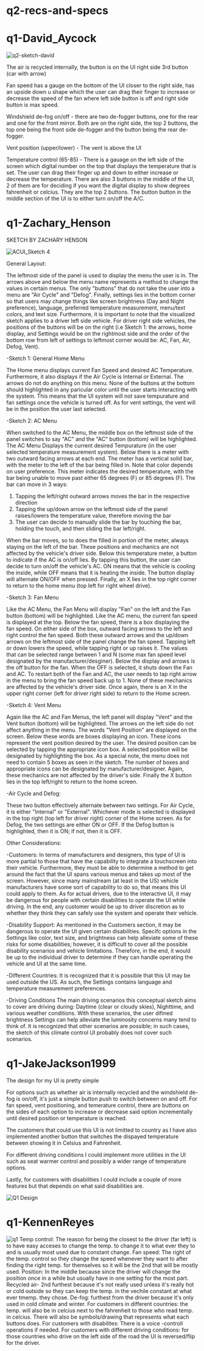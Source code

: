 # q2-recs-and-specs



# q1-David_Aycock


![q2-sketch-david](https://github.com/Kingdavid2019/q2-recs-and-specs/blob/master/q2-sketch-david.jpg)


The air is recycled internally, the button is on the UI right side 3rd button (car with arrow)

Fan speed has a gauge on the bottom of the UI closer to the right side, has an upside down u shape which the user can drag their finger to increase or decrease the speed of the fan where left side button is off and right side button is max speed.

Windshield de-fog on/off - there are two de-fogger buttons, one for the rear and one for the front mirror. Both are on the right side, the top 2 buttons, the top one being the front side de-fogger and the button being the rear de-fogger.

Vent position (upper/lower) - The vent is above the UI

Temperature control (65-85) - There is a gauage on the left side of the screen which digital number on the top that displays the temperature that is set. The user can drag their finger up and down to either increase or decrease the temperature. There are also 3 buttons in the middle of the UI, 2 of them are for deciding if you want the digital display to show degrees fahrenheit or celcius. They are the top 2 buttons. The button button in the middle section of the UI is to either turn on/off the A/C.




# q1-Zachary_Henson

SKETCH BY ZACHARY HENSON

![ACUI_Sketch 4](https://user-images.githubusercontent.com/47228185/93420665-09f2f180-f875-11ea-83fd-f0b34e881de3.jpg)

General Layout:

  The leftmost side of the panel is used to display the menu the user is in. The arrows above and below the menu name represents a method 
to change the values in certain menus. The only "buttons" that do not take the user into a menu are "Air Cycle" and 
"Defog". Finally, settings lies in the bottom corner so that users may change things like screen brightness (Day and Night preference), language, preferred 
temperature measurement, menu/text colors, and text size. Furthermore, it is important to note that the visualized sketch applies to a 
driver left side vehicle. For driver right side vehicles, the positions of the buttons will be on the right (i.e Sketch 1: the arrows, home display, 
and Settings would be on the rightmost side and the order of the bottom row from left of settings to leftmost corner would be: AC, Fan, Air, Defog, Vent).

-Sketch 1: General Home Menu

  The Home menu displays current Fan Speed and desired AC Temperature. Furthermore, it also displays if the Air Cycle is Internal or External.
The arrows do not do anything on this menu. None of the buttons at the bottom should highlighted in any paricular color until the user starts 
interacting with the system. This means that the UI system will not save tempurature and fan settings once the vehicle is turned off. As for 
vent settings, the vent will be in the position the user last selected.
  
-Sketch 2: AC Menu
  
  When switched to the AC Menu, the middle box on the leftmost side of the panel switches to say "AC" and the "AC" button (bottom) will 
be highlighted. The AC Menu Displays the current desired Tempurature (in the user selected temperature measurement system). 
Below there is a meter with two outward facing arrows at each end. The meter has a vertical solid bar, with the meter to the left 
of the bar being filled in.  Note that color depends on user preference. 
This meter indicates the desired temperature, with the bar being unable to move past either 65 degrees (F) or 85 degrees (F). 
The bar can move in 3 ways: 
1) Tapping the left/right outward arrows moves the bar in the respective direction 
2) Tapping the up/down arrow on the leftmost side of the panel raises/lowers the temperature value, therefore moving the bar
3) The user can decide to manually slide the bar by touching the bar, holding the touch, and then sliding the bar left/right. 

When the bar moves, so to does the filled in portion of the meter, always staying on the left of the bar. These positions and mechanics are 
not affected by the vehicle's driver side. Below this temperature meter, a button to indicate if the AC is on/off lies. 
By tapping this button, the user can decide to turn on/off the vehicle's AC. ON means that the vehicle is cooling the inside, 
while OFF means that it is heating the inside. The button display will alternate ON/OFF when pressed.
Finally, an X lies in the top right corner to return to the home menu (top left for right wheel drive).

-Sketch 3: Fan Menu
  
  Like the AC Menu, the Fan Menu will display "Fan" on the left and the Fan button (bottom) will be highlighted. 
Like the AC menu, the current fan speed is displayed at the top. Below the fan speed, there is a box displaying the fan speed. 
On either side of the box, outward facing arrows to the left and right control the fan speed. Both these outward arrows and the 
up/down arrows on the leftmost side of the panel change the fan speed. Tapping left or down lowers the speed, while tapping right or up raises it.
The values that can be selected range between 1 and N (some max fan speed level designated by the manufacturer/desginer). 
Below the display and arrows is the off button for the fan. When the OFF is selected, it shuts down the Fan and AC. 
To restart both of the Fan and AC, the user needs to tap right arrow in the menu to bring the fan speed back up to 1. 
None of these mechanics are affected by the vehicle's driver side. Once again, there is an X in the upper right 
corner (left for driver right side) to return to the Home screen.

-Sketch 4: Vent Menu
  
  Again like the AC and Fan Menus, the left panel will display "Vent" and the Vent button (bottom) will be highlighted. The arrows on the left side 
do not affect anything in the menu. The words "Vent Position" are displayed on the screen. Below these words are boxes displaying an icon. 
These icons represent the vent position desired by the user. The desired position can be selected by tapping the appropriate icon box. 
A selected position will be designated by highlighting the box. As a special note, the menu does not need to contain 5 boxes as seen in the sketch. 
The number of boxes and appropriate icons can be designated by manufacturer/designer. Again, these mechanics are not affected by the driver's side.
Finally the X button lies in the top left/right to return to the home screen.

-Air Cycle and Defog:
  
  These two button effectively alternate between two settings. For Air Cycle, it is either "Internal" or "External". Whichever mode is selected is 
displayed in the top right (top left for driver right) corner of the Home screen. As for Defog, the two settings are either ON or OFF. If the Defog 
button is highlighted, then it is ON; if not, then it is OFF.

Other Considerations:

-Customers:
  In terms of manufacturers and designers, this type of UI is more partial to those that have the capability to integrate a touchscreen into their 
vehicle. Furthermore, they must be able to determine a method to get around the fact that the UI spans various menus and takes up most of the screen. 
However, since many mainstream (at least in the US) vehicle manufacturers have some sort of capability to do so, that means this UI could apply to them. 
As for actual drivers, due to the interactive UI, it may be dangerous for people with certain disabilities to operate the UI while driving. In the end,
any customer would be up to driver discretion as to whether they think they can safely use the system and operate their vehicle.

-Disability Support:
  As mentioned in the Customers section, it may be dangerous to operate the UI given certain disabilities. Specifc options in the Settings 
like color, text size, and brightness can help alleviate some of these risks for some disabilities; however, it is difficult to cover 
all the possible disability scenarios and vehicle limitations. Therefore, in the end, it would be up to the individual driver to 
determine if they can handle operating the vehicle and UI at the same time. 

-Different Countries:
  It is recognized that it is possible that this UI may be used outside the US. As such, the Settings contains language and temperature measurement 
preferences.

-Driving Conditions
  The main driving scenarios this conceptual sketch aims to cover are driving during: Daytime (clear or cloudy skies), Nighttime, and 
various weather conditions. With these scenarios, the user difined brightness Settings can help alleviate the luminosity concerns many tend to think of. 
It is recognized that other scenarios are possible; in such cases, the sketch of this climate control UI probably does not cover such scenarios.

# q1-JakeJackson1999

The design for my UI is pretty simple

For options such as whether air is internally recycled and the windshield de-fog is on/off, it's just a simple button push to switch between on and off. For fan speed, vent positioning, and temerature control, there are buttons on the sides of each option to increase or decrease said option incrementally until desired position or temperature is reached.

The customers that could use this UI is not limitted to country as I have also implemented another button that switches the dispayed temperature between showing it in Celsius and Fahrenheit.

For different driving conditions I could implement more utilities in the UI such as seat warmer control and possibly a wider range of temperature options.

Lastly, for customers with disabilities I could include a couple of more features but that depends on what said disabilities are.

![Q1 Design](https://user-images.githubusercontent.com/47228167/93544495-d7540200-f923-11ea-810d-95f2248017d1.png)

# q1-KennenReyes

![q1](https://user-images.githubusercontent.com/47227934/93692313-20888b00-fab7-11ea-8f60-92ffc046f344.jpg)
Temp control: The reason for being the closest to the driver (far left) is to have easy acceses to change the temp. to change it to what ever they to and is usually most used due to constant change. Fan speed: The right of the temp. control so they change the speed whenever they want to after finding the right temp. for themselves so it will be the 2nd that will be mostly used. Position: In the middle because since the driver will change the position once in a while but usually have in one setting for the most part. Recycled air- 2nd furthest because it's not really used unless it's really hot or cold outside so they can keep the temp. in the vechile constant at what ever tmemp. they chose. De-fog: furthest from the driver because it's only used in cold climate and winter. For customers in different countries: the temp. will also be in celcius next to the fahrenheit to those who read temp. in celcius. There will also be symbols/drawing that represents what each buttons does. For customers with disabilites: There is a voice -controll operations if needed. For customers with different driving conditions: for those countries who drive on the left side of the road the UI is reversed/flip for the driver.
